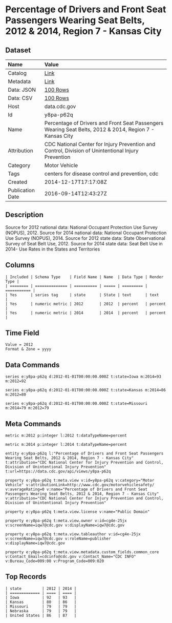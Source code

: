 # Percentage of Drivers and Front Seat Passengers Wearing Seat Belts, 2012 & 2014, Region 7 - Kansas City

## Dataset

| Name | Value |
| :--- | :---- |
| Catalog | [Link](https://catalog.data.gov/dataset/percentage-of-drivers-and-front-seat-passengers-wearing-seat-belts-2012-region-7-kansas-ci) |
| Metadata | [Link](https://data.cdc.gov/api/views/y8pa-p62q) |
| Data: JSON | [100 Rows](https://data.cdc.gov/api/views/y8pa-p62q/rows.json?max_rows=100) |
| Data: CSV | [100 Rows](https://data.cdc.gov/api/views/y8pa-p62q/rows.csv?max_rows=100) |
| Host | data.cdc.gov |
| Id | y8pa-p62q |
| Name | Percentage of Drivers and Front Seat Passengers Wearing Seat Belts, 2012 & 2014, Region 7 - Kansas City |
| Attribution | CDC National Center for Injury Prevention and Control, Division of Unintentional Injury Prevention |
| Category | Motor Vehicle |
| Tags | centers for disease control and prevention, cdc |
| Created | 2014-12-17T17:17:08Z |
| Publication Date | 2016-09-14T12:43:27Z |

## Description

Source for 2012 national data: National Occupant Protection Use Survey (NOPUS), 2012. Source for 2014 national data: National Occupant Protection Use Survey (NOPUS), 2014.  Source for 2012 state data: State Observational Survey of Seat Belt Use, 2012. Source for 2014 state data: Seat Belt Use in 2014- Use Rates in the States and Territories

## Columns

```ls
| Included | Schema Type    | Field Name | Name  | Data Type | Render Type |
| ======== | ============== | ========== | ===== | ========= | =========== |
| Yes      | series tag     | state      | State | text      | text        |
| Yes      | numeric metric | 2012       | 2012  | percent   | percent     |
| Yes      | numeric metric | 2014       | 2014  | percent   | percent     |
```

## Time Field

```ls
Value = 2012
Format & Zone = yyyy
```

## Data Commands

```ls
series e:y8pa-p62q d:2012-01-01T00:00:00.000Z t:state=Iowa m:2014=93 m:2012=92

series e:y8pa-p62q d:2012-01-01T00:00:00.000Z t:state=Kansas m:2014=86 m:2012=80

series e:y8pa-p62q d:2012-01-01T00:00:00.000Z t:state=Missouri m:2014=79 m:2012=79
```

## Meta Commands

```ls
metric m:2012 p:integer l:2012 t:dataTypeName=percent

metric m:2014 p:integer l:2014 t:dataTypeName=percent

entity e:y8pa-p62q l:"Percentage of Drivers and Front Seat Passengers Wearing Seat Belts, 2012 & 2014, Region 7 - Kansas City" t:attribution="CDC National Center for Injury Prevention and Control, Division of Unintentional Injury Prevention" t:url=https://data.cdc.gov/api/views/y8pa-p62q

property e:y8pa-p62q t:meta.view v:id=y8pa-p62q v:category="Motor Vehicle" v:attributionLink=http://www.cdc.gov/motorvehiclesafety/ v:averageRating=0 v:name="Percentage of Drivers and Front Seat Passengers Wearing Seat Belts, 2012 & 2014, Region 7 - Kansas City" v:attribution="CDC National Center for Injury Prevention and Control, Division of Unintentional Injury Prevention"

property e:y8pa-p62q t:meta.view.license v:name="Public Domain"

property e:y8pa-p62q t:meta.view.owner v:id=cg4e-25jx v:screenName=iqw7@cdc.gov v:displayName=iqw7@cdc.gov

property e:y8pa-p62q t:meta.view.tableauthor v:id=cg4e-25jx v:screenName=iqw7@cdc.gov v:roleName=publisher v:displayName=iqw7@cdc.gov

property e:y8pa-p62q t:meta.view.metadata.custom_fields.common_core v:Contact_Email=cdcinfo@cdc.gov v:Contact_Name="CDC INFO" v:Bureau_Code=009:00 v:Program_Code=009:020
```

## Top Records

```ls
| state         | 2012 | 2014 | 
| ============= | ==== | ==== | 
| Iowa          | 92   | 93   | 
| Kansas        | 80   | 86   | 
| Missouri      | 79   | 79   | 
| Nebraska      | 79   | 79   | 
| United States | 86   | 87   | 
```
